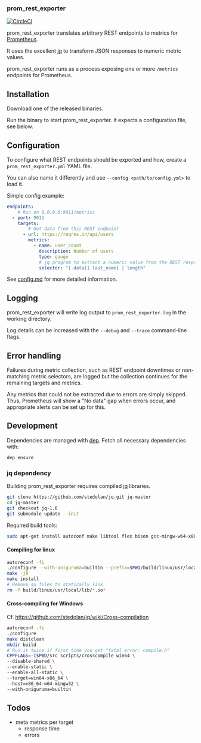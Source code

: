 ### prom_rest_exporter

[![CircleCI](https://circleci.com/bb/mentalvary/prom_rest_exporter.svg?style=svg)](https://circleci.com/bb/mentalvary/prom_rest_exporter)

prom_rest_exporter translates arbitrary REST endpoints to metrics for [Prometheus](https://prometheus.io/).

It uses the excellent [jq](https://github.com/stedolan/jq) to transform JSON responses to numeric metric values.

prom_rest_exporter runs as a process exposing one or more `/metrics` endpoints for Prometheus.

## Installation

Download one of the released binaries.

Run the binary to start prom_rest_exporter.
It expects a configuration file, see below.

## Configuration

To configure what REST endpoints should be exported and how,
create a `prom_rest_exporter.yml` YAML file.

You can also name it differently and use `--config <path/to/config.yml>` to load it.

Simple config example:
```yaml
endpoints:
    # Run on 0.0.0.0:9011/metrics
  - port: 9011
    targets:
        # Get data from this REST endpoint
      - url: https://reqres.in/api/users
        metrics:
          - name: user_count
            description: Number of users
            type: gauge
            # jq program to extract a numeric value from the REST response
            selector: "[.data[].last_name] | length"
```

See [config.md](config.md) for more detailed information.

## Logging

prom_rest_exporter will write log output to `prom_rest_exporter.log` in the working directory.

Log details can be increased with the `--debug` and `--trace` command-line flags.

## Error handling

Failures during metric collection, such as REST endpoint downtimes or non-matching metric selectors, are logged but the collection continues for the remaining targets and metrics.

Any metrics that could not be extracted due to errors are simply skipped. Thus, Prometheus will show a "No data" gap when errors occur, and appropriate alerts can be set up for this.


## Development

Dependencies are managed with [dep](https://github.com/golang/dep).
Fetch all necessary dependencies with:
```bash
dep ensure
```

### jq dependency

Building prom_rest_exporter requires compiled
[jq](https://github.com/stedolan/jq) libraries.

```bash
git clone https://github.com/stedolan/jq.git jq-master
cd jq-master
git checkout jq-1.6
git submodule update --init
```

Required build tools:

```bash
sudo apt-get install autoconf make libtool flex bison gcc-mingw-w64-x86-64
```

#### Compiling for linux

```bash
autoreconf -fi
./configure --with-oniguruma=builtin --prefix=$PWD/build/linux/usr/local
make -j8
make install
# Remove so files to statically link
rm -f build/linux/usr/local/lib/*.so*
```

#### Cross-compiling for Windows

Cf. https://github.com/stedolan/jq/wiki/Cross-compilation

```bash
autoreconf -fi
./configure
make distclean
mkdir build
# Run it twice if first time you get "fatal error: compile.h"
CPPFLAGS=-I$PWD/src scripts/crosscompile win64 \
--disable-shared \
--enable-static \
--enable-all-static \
--target=win64-x86_64 \
--host=x86_64-w64-mingw32 \
--with-oniguruma=builtin
```

## Todos

- meta metrics per target
  - response time
  - errors